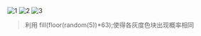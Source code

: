 ![1](https://user-images.githubusercontent.com/90953713/137844058-df3c283b-0678-47bb-be18-ac90f44dae45.png)
![2](https://user-images.githubusercontent.com/90953713/137844059-d5b9a53c-cc1d-4782-bf65-bee24da991f7.png)
![3](https://user-images.githubusercontent.com/90953713/137844061-de7826a2-206d-4e2b-b9dc-a36368891136.png)
>利用 fill(floor(random(5))*63);使得各灰度色块出现概率相同  
>

